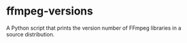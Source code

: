 # ffmpeg-versions
A Python script that prints the version number of FFmpeg libraries in a source distribution.
